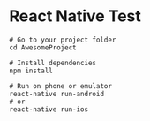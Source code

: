 # React Native Test

```
# Go to your project folder
cd AwesomeProject

# Install dependencies
npm install

# Run on phone or emulator
react-native run-android
# or
react-native run-ios
```
